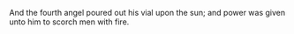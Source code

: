And the fourth angel poured out his vial upon the sun; and power was given unto him to scorch men with fire.
